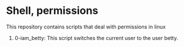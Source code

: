 # Shell, permissions
This repository contains scripts that deal with permissions in linux

1. 0-iam_betty: This script switches the current user to the user betty.